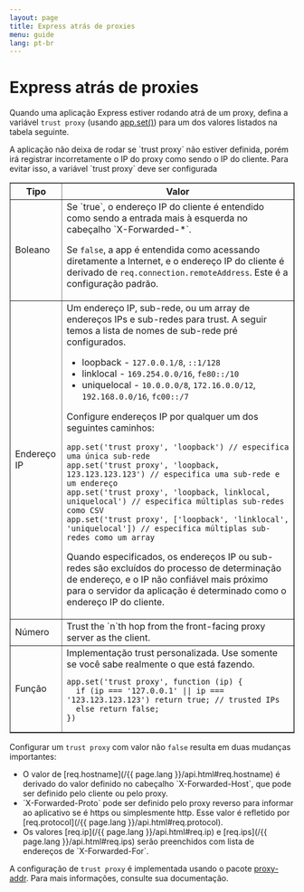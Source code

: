 ```yaml
---
layout: page
title: Express atrás de proxies
menu: guide
lang: pt-br
---
```


# Express atrás de proxies

Quando uma aplicação Express estiver rodando atrá de um proxy, defina a variável `trust proxy` (usando [app.set()](/4x/api.html#app.set)) para um dos valores listados na tabela seguinte.

<div class="doc-box doc-info" markdown="1">
A aplicação não deixa de rodar se `trust proxy` não estiver definida, porém irá registrar incorretamente o IP do proxy como sendo o IP do cliente. Para evitar isso, a variável `trust proxy` deve ser configurada
</div>

<table class="doctable" border="1" markdown="1">
  <thead><tr><th>Tipo</th><th>Valor</th></tr></thead>
  <tbody>
    <tr>
      <td>Boleano</td>
<td markdown="1">
Se `true`, o endereço IP do cliente é entendido como sendo a entrada mais à esquerda no cabeçalho `X-Forwarded-*`.  

Se `false`, a app é entendida como acessando diretamente a Internet, e o endereço IP do cliente é derivado de `req.connection.remoteAddress`. Este é a configuração padrão.
</td>
    </tr>
    <tr>
      <td>Endereço IP</td>
<td markdown="1">
Um endereço IP, sub-rede, ou um array de endereços IPs e sub-redes para trust. A seguir temos a lista de nomes de sub-rede pré configurados.

* loopback - `127.0.0.1/8`, `::1/128`
* linklocal - `169.254.0.0/16`, `fe80::/10`
* uniquelocal - `10.0.0.0/8`, `172.16.0.0/12`, `192.168.0.0/16`, `fc00::/7`

Configure endereços IP por qualquer um dos seguintes caminhos:  

<pre><code class="language-js">app.set('trust proxy', 'loopback') // especifica uma única sub-rede
app.set('trust proxy', 'loopback, 123.123.123.123') // especifica uma sub-rede e um endereço
app.set('trust proxy', 'loopback, linklocal, uniquelocal') // especifica múltiplas sub-redes como CSV
app.set('trust proxy', ['loopback', 'linklocal', 'uniquelocal']) // especifica múltiplas sub-redes como um array</code></pre>


Quando especificados, os endereços IP ou sub-redes são excluídos do processo de determinação de endereço, e o IP não confiável mais próximo para o servidor da aplicação é determinado como o endereço IP do cliente.
</td>
    </tr>
    <tr>
      <td>Número</td>
<td markdown="1">
Trust the `n`th hop from the front-facing proxy server as the client.
</td>
    </tr>
    <tr>
      <td>Função</td>
<td markdown="1">
Implementação trust personalizada. Use somente se você sabe realmente o que está fazendo.
<pre><code class="language-js">app.set('trust proxy', function (ip) {
  if (ip === '127.0.0.1' || ip === '123.123.123.123') return true; // trusted IPs
  else return false;
})</code></pre>
</td>
    </tr>
  </tbody>
</table>

Configurar um `trust proxy` com valor não `false` resulta em duas mudanças importantes:

<ul>
  <li markdown="1">O valor de [req.hostname](/{{ page.lang }}/api.html#req.hostname) é derivado do valor definido no cabeçalho `X-Forwarded-Host`, que pode ser definido pelo cliente ou pelo proxy.
  </li>
  <li markdown="1">`X-Forwarded-Proto` pode ser definido pelo proxy reverso para informar ao aplicativo se é https ou simplesmente http. Esse valor é refletido por [req.protocol](/{{ page.lang }}/api.html#req.protocol).
  </li>
  <li markdown="1">Os valores [req.ip](/{{ page.lang }}/api.html#req.ip) e [req.ips](/{{ page.lang }}/api.html#req.ips) serão preenchidos com lista de endereços de `X-Forwarded-For`.
  </li>
</ul>

A configuração de `trust proxy` é implementada usando o pacote [proxy-addr](https://www.npmjs.com/package/proxy-addr). Para mais informações, consulte sua documentação.
